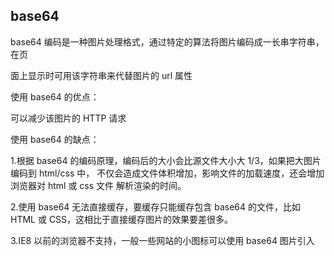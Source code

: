 ## base64

base64 编码是一种图片处理格式，通过特定的算法将图片编码成一长串字符串，在页 

面上显示时可用该字符串来代替图片的 url 属性 

使用 base64 的优点： 

可以减少该图片的 HTTP 请求 

使用 base64 的缺点： 

1.根据 base64 的编码原理，编码后的大小会比源文件大小大 1/3，如果把大图片编码到 html/css 中， 不仅会造成文件体积增加，影响文件的加载速度，还会增加浏览器对 html 或 css 文件 解析渲染的时间。 

2.使用 base64 无法直接缓存，要缓存只能缓存包含 base64 的文件，比如 HTML 或 CSS，这相比于直接缓存图片的效果要差很多。 

3.IE8 以前的浏览器不支持，一般一些网站的小图标可以使用 base64 图片引入